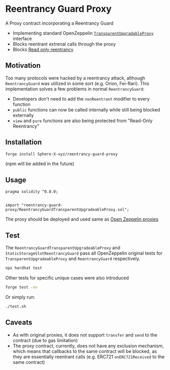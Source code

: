 # Reentrancy Guard Proxy

A Proxy contract incorporating a Reentrancy Guard

- Implementing standard OpenZeppelin [`TransparentUpgradableProxy`](https://docs.openzeppelin.com/contracts/4.x/api/proxy#TransparentUpgradeableProxy) interface
- Blocks reentrant extrenal calls through the proxy
- Blocks [Read only reentrancy](https://www.youtube.com/watch?v=8D5ZJyU-dX0)

## Motivation

Too many protocols were hacked by a reentrancy attack, although `ReentrancyGuard` was utilized in some sort (e.g. Orion, Fei-Rari).
This implementation solves a few problems in normal `ReentrancyGuard`:

- Developers don't need to add the `nonReentrant` modifier to every function
- `public` functions can now be called internally while still being blocked externally
- `view` and `pure` functions are also being protected from "Read-Only Reentrancy"

## Installation

```bash
forge install Sphere-X-xyz/reentrancy-guard-proxy
```

(npm will be added in the future)

## Usage

```solidity
pragma solidity ^0.8.0;


import "reentrancy-guard-proxy/ReentrancyGuardTransparentUpgradeableProxy.sol";
```

The proxy should be deployed and used same as [Open Zeppelin proxies](https://docs.openzeppelin.com/contracts/4.x/api/proxy)

## Test

The `ReentrancyGuardTransparentUpgradeableProxy` and `StaticStorageSlotReentrancyGuard` pass all OpenZeppelin original tests for `TransparentUpgradeableProxy` and `ReentrancyGuard` respectively.

```bash
npx hardhat test
```

Other tests for specific unique cases were also introduced

```bash
forge test -vv
```

Or simply run:

```bash
./test.sh
```

## Caveats

- As with original proxies, it does not support `transfer` and `send` to the contract (due to gas limitation)
- The proxy contract, currently, does not have any exclusion mechanism, which means that callbacks to the same contract will be blocked, as they are essentially reentrant calls (e.g. ERC721 `onERC721Received` to the same contract)
